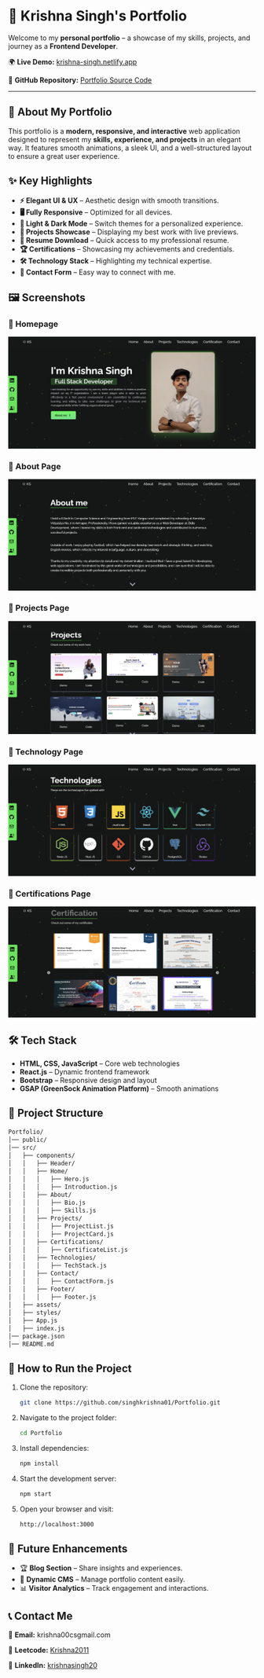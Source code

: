 # 🚀 Krishna Singh's Portfolio

Welcome to my **personal portfolio** – a showcase of my skills, projects, and journey as a **Frontend Developer**.

🌍 **Live Demo:** [krishna-singh.netlify.app](https://krishna-singh.netlify.app/)

📌 **GitHub Repository:** [Portfolio Source Code](https://github.com/singhkrishna01/Portfolio)

---

## 🎨 About My Portfolio
This portfolio is a **modern, responsive, and interactive** web application designed to represent my **skills, experience, and projects** in an elegant way. It features smooth animations, a sleek UI, and a well-structured layout to ensure a great user experience.

## ✨ Key Highlights
- **⚡ Elegant UI & UX** – Aesthetic design with smooth transitions.
- **🖥️ Fully Responsive** – Optimized for all devices.
- **🌙 Light & Dark Mode** – Switch themes for a personalized experience.
- **📂 Projects Showcase** – Displaying my best work with live previews.
- **📜 Resume Download** – Quick access to my professional resume.
- **🏆 Certifications** – Showcasing my achievements and credentials.
- **🛠️ Technology Stack** – Highlighting my technical expertise.
- **📧 Contact Form** – Easy way to connect with me.

## 🖼️ Screenshots
### 📌 Homepage
![Homepage](src/assets/home.png)
### 📌 About Page
![About Page](src/assets/about.png)
### 📌 Projects Page
![Projects Page](src/assets/project.png)
### 📌 Technology Page
![Technology Page](src/assets/technology.png)
### 📌 Certifications Page
![Certifications Page](src/assets/certification.png)


## 🛠️ Tech Stack
- **HTML, CSS, JavaScript** – Core web technologies
- **React.js** – Dynamic frontend framework
- **Bootstrap** – Responsive design and layout
- **GSAP (GreenSock Animation Platform)** – Smooth animations

## 📂 Project Structure
```
Portfolio/
│── public/
│── src/
│   ├── components/
│   │   ├── Header/
│   │   ├── Home/
│   │   │   ├── Hero.js
│   │   │   ├── Introduction.js
│   │   ├── About/
│   │   │   ├── Bio.js
│   │   │   ├── Skills.js
│   │   ├── Projects/
│   │   │   ├── ProjectList.js
│   │   │   ├── ProjectCard.js
│   │   ├── Certifications/
│   │   │   ├── CertificateList.js
│   │   ├── Technologies/
│   │   │   ├── TechStack.js
│   │   ├── Contact/
│   │   │   ├── ContactForm.js
│   │   ├── Footer/
│   │   │   ├── Footer.js
│   ├── assets/
│   ├── styles/
│   ├── App.js
│   ├── index.js
│── package.json
│── README.md
```

## 🚀 How to Run the Project
1. Clone the repository:
   ```sh
   git clone https://github.com/singhkrishna01/Portfolio.git
   ```
2. Navigate to the project folder:
   ```sh
   cd Portfolio
   ```
3. Install dependencies:
   ```sh
   npm install
   ```
4. Start the development server:
   ```sh
   npm start
   ```
5. Open your browser and visit:
   ```sh
   http://localhost:3000
   ```

## 🎯 Future Enhancements
- 🏆 **Blog Section** – Share insights and experiences.
- 💼 **Dynamic CMS** – Manage portfolio content easily.
- 📊 **Visitor Analytics** – Track engagement and interactions.

## 📞 Contact Me
📩 **Email:** krishna00csgmail.com

🔗 **Leetcode:** [Krishna2011](https://leetcode.com/u/Krishna2011/)  

🔗 **LinkedIn:** [krishnasingh20](https://www.linkedin.com/in/krishnasingh20/)  

